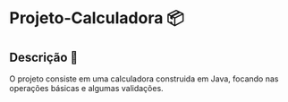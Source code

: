# Projeto-Calculadora 📦

## Descrição 📝

O projeto consiste em uma calculadora construida em Java, focando nas operações básicas e algumas validações.

